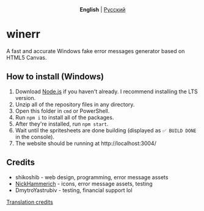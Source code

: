 <div style="text-align: center">
  <strong>English</strong> | <a href="https://github.com/shikoshib/winerr/blob/main/README_ru.md">Русский</a>
</div>

# winerr
A fast and accurate Windows fake error messages generator based on HTML5 Canvas.

## How to install (Windows)
1. Download [Node.js](https://nodejs.org/en/download) if you haven't already. I recommend installing the LTS version.
2. Unzip all of the repository files in any directory.
3. Open this folder in `cmd` or PowerShell.
4. Run `npm i` to install all of the packages.
5. After they're installed, run `npm start`.
6. Wait until the spritesheets are done building (displayed as `✅ BUILD DONE` in the console).
7. The website should be running at http://localhost:3004/

## Credits

* shikoshib - web design, programming, error message assets
* [NickHammerich](https://github.com/nickhammerich) - icons, error message assets, testing
* DmytroYastrubiv - testing, financial support lol

[Translation credits](https://github.com/shikoshib/winerr/tree/main/winerr-lang)

